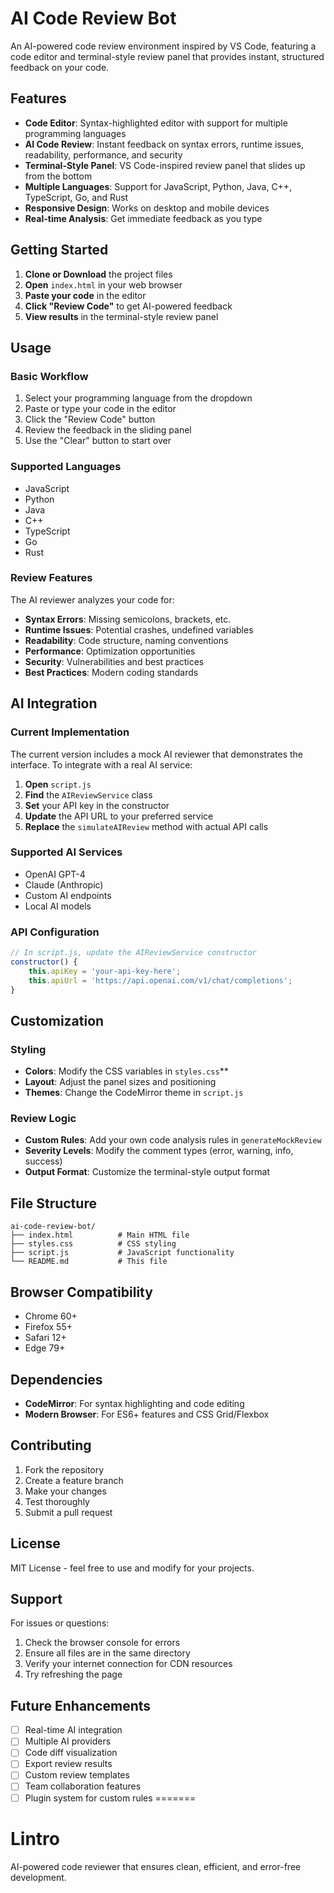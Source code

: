 # AI Code Review Bot

An AI-powered code review environment inspired by VS Code, featuring a code editor and terminal-style review panel that provides instant, structured feedback on your code.

## Features

- **Code Editor**: Syntax-highlighted editor with support for multiple programming languages
- **AI Code Review**: Instant feedback on syntax errors, runtime issues, readability, performance, and security
- **Terminal-Style Panel**: VS Code-inspired review panel that slides up from the bottom
- **Multiple Languages**: Support for JavaScript, Python, Java, C++, TypeScript, Go, and Rust
- **Responsive Design**: Works on desktop and mobile devices
- **Real-time Analysis**: Get immediate feedback as you type

## Getting Started

1. **Clone or Download** the project files
2. **Open** `index.html` in your web browser
3. **Paste your code** in the editor
4. **Click "Review Code"** to get AI-powered feedback
5. **View results** in the terminal-style review panel

## Usage

### Basic Workflow

1. Select your programming language from the dropdown
2. Paste or type your code in the editor
3. Click the "Review Code" button
4. Review the feedback in the sliding panel
5. Use the "Clear" button to start over

### Supported Languages

- JavaScript
- Python
- Java
- C++
- TypeScript
- Go
- Rust

### Review Features

The AI reviewer analyzes your code for:

- **Syntax Errors**: Missing semicolons, brackets, etc.
- **Runtime Issues**: Potential crashes, undefined variables
- **Readability**: Code structure, naming conventions
- **Performance**: Optimization opportunities
- **Security**: Vulnerabilities and best practices
- **Best Practices**: Modern coding standards

## AI Integration

### Current Implementation

The current version includes a mock AI reviewer that demonstrates the interface. To integrate with a real AI service:

1. **Open** `script.js`
2. **Find** the `AIReviewService` class
3. **Set** your API key in the constructor
4. **Update** the API URL to your preferred service
5. **Replace** the `simulateAIReview` method with actual API calls

### Supported AI Services

- OpenAI GPT-4
- Claude (Anthropic)
- Custom AI endpoints
- Local AI models

### API Configuration

```javascript
// In script.js, update the AIReviewService constructor
constructor() {
    this.apiKey = 'your-api-key-here';
    this.apiUrl = 'https://api.openai.com/v1/chat/completions';
}
```

## Customization

### Styling

- **Colors**: Modify the CSS variables in `styles.css`**
- **Layout**: Adjust the panel sizes and positioning
- **Themes**: Change the CodeMirror theme in `script.js`

### Review Logic

- **Custom Rules**: Add your own code analysis rules in `generateMockReview`
- **Severity Levels**: Modify the comment types (error, warning, info, success)
- **Output Format**: Customize the terminal-style output format

## File Structure

```
ai-code-review-bot/
├── index.html          # Main HTML file
├── styles.css          # CSS styling
├── script.js           # JavaScript functionality
└── README.md           # This file
```

## Browser Compatibility

- Chrome 60+
- Firefox 55+
- Safari 12+
- Edge 79+

## Dependencies

- **CodeMirror**: For syntax highlighting and code editing
- **Modern Browser**: For ES6+ features and CSS Grid/Flexbox

## Contributing

1. Fork the repository
2. Create a feature branch
3. Make your changes
4. Test thoroughly
5. Submit a pull request

## License

MIT License - feel free to use and modify for your projects.

## Support

For issues or questions:
1. Check the browser console for errors
2. Ensure all files are in the same directory
3. Verify your internet connection for CDN resources
4. Try refreshing the page

## Future Enhancements

- [ ] Real-time AI integration
- [ ] Multiple AI providers
- [ ] Code diff visualization
- [ ] Export review results
- [ ] Custom review templates
- [ ] Team collaboration features
- [ ] Plugin system for custom rules
=======
# Lintro
AI-powered code reviewer that ensures clean, efficient, and error-free development.


